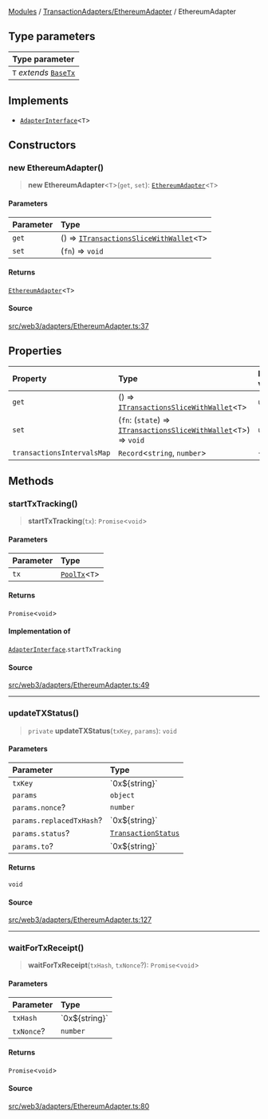 [Modules](../../../README.md) / [TransactionAdapters/EthereumAdapter](../README.md) / EthereumAdapter

## Type parameters

| Type parameter |
| :------ |
| `T` *extends* [`BaseTx`](../../types/type-aliases/BaseTx.md) |

## Implements

- [`AdapterInterface`](../../types/interfaces/AdapterInterface.md)\<`T`\>

## Constructors

### new EthereumAdapter()

> **new EthereumAdapter**\<`T`\>(`get`, `set`): [`EthereumAdapter`](EthereumAdapter.md)\<`T`\>

#### Parameters

| Parameter | Type |
| :------ | :------ |
| `get` | () => [`ITransactionsSliceWithWallet`](../../../Transactions/Slice/type-aliases/ITransactionsSliceWithWallet.md)\<`T`\> |
| `set` | (`fn`) => `void` |

#### Returns

[`EthereumAdapter`](EthereumAdapter.md)\<`T`\>

#### Source

[src/web3/adapters/EthereumAdapter.ts:37](https://github.com/bgd-labs/fe-shared/blob/9fba57060d0d09d18d0564e6f8921c7206d93e88/src/web3/adapters/EthereumAdapter.ts#L37)

## Properties

| Property | Type | Default value |
| :------ | :------ | :------ |
| `get` | () => [`ITransactionsSliceWithWallet`](../../../Transactions/Slice/type-aliases/ITransactionsSliceWithWallet.md)\<`T`\> | `undefined` |
| `set` | (`fn`: (`state`) => [`ITransactionsSliceWithWallet`](../../../Transactions/Slice/type-aliases/ITransactionsSliceWithWallet.md)\<`T`\>) => `void` | `undefined` |
| `transactionsIntervalsMap` | `Record`\<`string`, `number`\> | `{}` |

## Methods

### startTxTracking()

> **startTxTracking**(`tx`): `Promise`\<`void`\>

#### Parameters

| Parameter | Type |
| :------ | :------ |
| `tx` | [`PoolTx`](../../../Transactions/Slice/type-aliases/PoolTx.md)\<`T`\> |

#### Returns

`Promise`\<`void`\>

#### Implementation of

[`AdapterInterface`](../../types/interfaces/AdapterInterface.md).`startTxTracking`

#### Source

[src/web3/adapters/EthereumAdapter.ts:49](https://github.com/bgd-labs/fe-shared/blob/9fba57060d0d09d18d0564e6f8921c7206d93e88/src/web3/adapters/EthereumAdapter.ts#L49)

***

### updateTXStatus()

> `private` **updateTXStatus**(`txKey`, `params`): `void`

#### Parameters

| Parameter | Type |
| :------ | :------ |
| `txKey` | \`0x$\{string\}\` |
| `params` | `object` |
| `params.nonce`? | `number` |
| `params.replacedTxHash`? | \`0x$\{string\}\` |
| `params.status`? | [`TransactionStatus`](../../types/enumerations/TransactionStatus.md) |
| `params.to`? | \`0x$\{string\}\` |

#### Returns

`void`

#### Source

[src/web3/adapters/EthereumAdapter.ts:127](https://github.com/bgd-labs/fe-shared/blob/9fba57060d0d09d18d0564e6f8921c7206d93e88/src/web3/adapters/EthereumAdapter.ts#L127)

***

### waitForTxReceipt()

> **waitForTxReceipt**(`txHash`, `txNonce`?): `Promise`\<`void`\>

#### Parameters

| Parameter | Type |
| :------ | :------ |
| `txHash` | \`0x$\{string\}\` |
| `txNonce`? | `number` |

#### Returns

`Promise`\<`void`\>

#### Source

[src/web3/adapters/EthereumAdapter.ts:80](https://github.com/bgd-labs/fe-shared/blob/9fba57060d0d09d18d0564e6f8921c7206d93e88/src/web3/adapters/EthereumAdapter.ts#L80)
